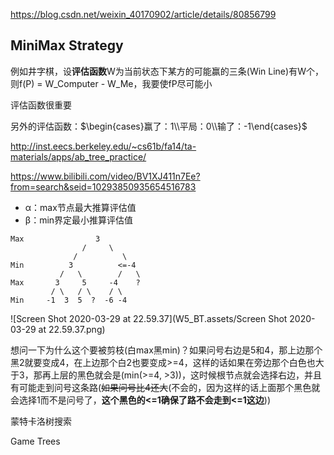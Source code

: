 



https://blog.csdn.net/weixin_40170902/article/details/80856799



## MiniMax Strategy

例如井字棋，设**评估函数**W为当前状态下某方的可能赢的三条(Win Line)有W个，则f(P) = W_Computer - W_Me，我要使fP尽可能小

评估函数很重要

另外的评估函数：$\begin{cases}赢了：1\\平局：0\\输了：-1\end{cases}$



http://inst.eecs.berkeley.edu/~cs61b/fa14/ta-materials/apps/ab_tree_practice/



https://www.bilibili.com/video/BV1XJ411n7Ee?from=search&seid=10293850935654516783

* α：max节点最大推算评估值
* β：min界定最小推算评估值

```
Max                3
                /     \
              /          \ 
Min          3          <=-4
           /   \        /   \
Max       3     5     -4    ?
         / \   / \    / \
Min 	-1  3  5  ?  -6 -4
```

![Screen Shot 2020-03-29 at 22.59.37](W5_BT.assets/Screen Shot 2020-03-29 at 22.59.37.png)

想问一下为什么这个要被剪枝(白max黑min)？如果问号右边是5和4，那上边那个黑2就要变成4，在上边那个白2也要变成>=4，这样的话如果在旁边那个白色也大于3，那再上层的黑色就会是(min(>=4, >3))，这时候根节点就会选择右边，并且有可能走到问号这条路(~~如果问号比4还大~~(不会的，因为这样的话上面那个黑色就会选择1而不是问号了，**这个黑色的<=1确保了路不会走到<=1这边**))





蒙特卡洛树搜索



Game Trees

